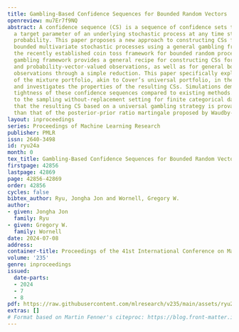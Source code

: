 ```yaml
---
title: Gambling-Based Confidence Sequences for Bounded Random Vectors
openreview: mu7Er7f9NQ
abstract: A confidence sequence (CS) is a sequence of confidence sets that contains
  a target parameter of an underlying stochastic process at any time step with high
  probability. This paper proposes a new approach to constructing CSs for means of
  bounded multivariate stochastic processes using a general gambling framework, extending
  the recently established coin toss framework for bounded random processes. The proposed
  gambling framework provides a general recipe for constructing CSs for categorical
  and probability-vector-valued observations, as well as for general bounded multidimensional
  observations through a simple reduction. This paper specifically explores the use
  of the mixture portfolio, akin to Cover’s universal portfolio, in the proposed framework
  and investigates the properties of the resulting CSs. Simulations demonstrate the
  tightness of these confidence sequences compared to existing methods. When applied
  to the sampling without-replacement setting for finite categorical data, it is shown
  that the resulting CS based on a universal gambling strategy is provably tighter
  than that of the posterior-prior ratio martingale proposed by Waudby-Smith and Ramdas.
layout: inproceedings
series: Proceedings of Machine Learning Research
publisher: PMLR
issn: 2640-3498
id: ryu24a
month: 0
tex_title: Gambling-Based Confidence Sequences for Bounded Random Vectors
firstpage: 42856
lastpage: 42869
page: 42856-42869
order: 42856
cycles: false
bibtex_author: Ryu, Jongha Jon and Wornell, Gregory W.
author:
- given: Jongha Jon
  family: Ryu
- given: Gregory W.
  family: Wornell
date: 2024-07-08
address:
container-title: Proceedings of the 41st International Conference on Machine Learning
volume: '235'
genre: inproceedings
issued:
  date-parts:
  - 2024
  - 7
  - 8
pdf: https://raw.githubusercontent.com/mlresearch/v235/main/assets/ryu24a/ryu24a.pdf
extras: []
# Format based on Martin Fenner's citeproc: https://blog.front-matter.io/posts/citeproc-yaml-for-bibliographies/
---
```


